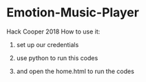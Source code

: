 # Emotion-Music-Player
Hack Cooper 2018
How to use it:
1. set up our credentials

2. use python to run this codes

3. and open the home.html to run the codes 
